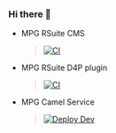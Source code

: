 ### Hi there 👋

<!--
**ljm-mpg/ljm-mpg** is a ✨ _special_ ✨ repository because its `README.md` (this file) appears on your GitHub profile.

Here are some ideas to get you started:

- 🔭 I’m currently working on ...
- 🌱 I’m currently learning ...
- 👯 I’m looking to collaborate on ...
- 🤔 I’m looking for help with ...
- 💬 Ask me about ...
- 📫 How to reach me: ...
- 😄 Pronouns: ...
- ⚡ Fun fact: ...
-->
- MPG RSuite CMS 
  > [![CI](https://github.com/macmillanpublishers/Macmillan_RSuite/actions/workflows/ci-jobs.yml/badge.svg?branch=master)](https://github.com/macmillanpublishers/Macmillan_RSuite/actions/workflows/ci-jobs.yml)
- MPG RSuite D4P plugin 
  > [![CI](https://github.com/macmillanpublishers/mpg-rsuite-d4p-plugin/workflows/CI/badge.svg)](https://github.com/macmillanpublishers/mpg-rsuite-d4p-plugin/actions/workflows/ci.yml)
- MPG Camel Service
  > [![Deploy Dev](https://github.com/macmillanpublishers/mpg-camel-service/actions/workflows/deploy-dev.yml/badge.svg)](https://github.com/macmillanpublishers/mpg-camel-service/actions/workflows/deploy-dev.yml)
